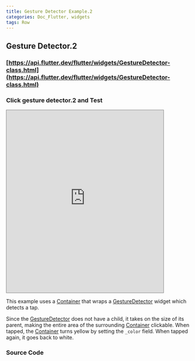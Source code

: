 ```yaml
---
title: Gesture Detector Example.2
categories: Doc_Flutter, widgets
tags: Row
---
```

## Gesture Detector.2

### [https://api.flutter.dev/flutter/widgets/GestureDetector-class.html](https://api.flutter.dev/flutter/widgets/GestureDetector-class.html)

### Click gesture detector.2 and Test

<iframe src="https://kissthecoke.github.io/doc_flutter_samples//" style="width:430px;height:500px;border:1px solid gray"></iframe>


This example uses a [Container](https://api.flutter.dev/flutter/widgets/Container-class.html) that wraps a [GestureDetector](https://api.flutter.dev/flutter/widgets/GestureDetector-class.html) widget which detects a tap.

Since the [GestureDetector](https://api.flutter.dev/flutter/widgets/GestureDetector-class.html) does not have a child, it takes on the size of its parent, making the entire area of the surrounding [Container](https://api.flutter.dev/flutter/widgets/Container-class.html) clickable. When tapped, the [Container](https://api.flutter.dev/flutter/widgets/Container-class.html) turns yellow by setting the `_color` field. When tapped again, it goes back to white.

### Source Code


<script src="https://gist.github.com/kissthecoke/1c05f49b6dda6df6a9adc4da0eb16100.js"></script>

